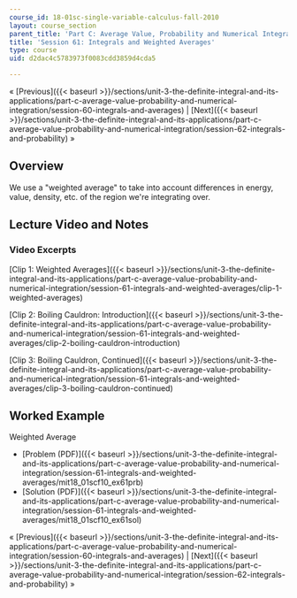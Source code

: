 ```yaml
---
course_id: 18-01sc-single-variable-calculus-fall-2010
layout: course_section
parent_title: 'Part C: Average Value, Probability and Numerical Integration'
title: 'Session 61: Integrals and Weighted Averages'
type: course
uid: d2dac4c5783973f0083cdd3859d4cda5

---
```


« [Previous]({{< baseurl >}}/sections/unit-3-the-definite-integral-and-its-applications/part-c-average-value-probability-and-numerical-integration/session-60-integrals-and-averages) | [Next]({{< baseurl >}}/sections/unit-3-the-definite-integral-and-its-applications/part-c-average-value-probability-and-numerical-integration/session-62-integrals-and-probability) »

Overview
--------

We use a "weighted average" to take into account differences in energy, value, density, etc. of the region we're integrating over.

Lecture Video and Notes
-----------------------

### Video Excerpts

[Clip 1: Weighted Averages]({{< baseurl >}}/sections/unit-3-the-definite-integral-and-its-applications/part-c-average-value-probability-and-numerical-integration/session-61-integrals-and-weighted-averages/clip-1-weighted-averages)

[Clip 2: Boiling Cauldron: Introduction]({{< baseurl >}}/sections/unit-3-the-definite-integral-and-its-applications/part-c-average-value-probability-and-numerical-integration/session-61-integrals-and-weighted-averages/clip-2-boiling-cauldron-introduction)

[Clip 3: Boiling Cauldron, Continued]({{< baseurl >}}/sections/unit-3-the-definite-integral-and-its-applications/part-c-average-value-probability-and-numerical-integration/session-61-integrals-and-weighted-averages/clip-3-boiling-cauldron-continued)

Worked Example
--------------

Weighted Average

*   [Problem (PDF)]({{< baseurl >}}/sections/unit-3-the-definite-integral-and-its-applications/part-c-average-value-probability-and-numerical-integration/session-61-integrals-and-weighted-averages/mit18_01scf10_ex61prb)
*   [Solution (PDF)]({{< baseurl >}}/sections/unit-3-the-definite-integral-and-its-applications/part-c-average-value-probability-and-numerical-integration/session-61-integrals-and-weighted-averages/mit18_01scf10_ex61sol)

« [Previous]({{< baseurl >}}/sections/unit-3-the-definite-integral-and-its-applications/part-c-average-value-probability-and-numerical-integration/session-60-integrals-and-averages) | [Next]({{< baseurl >}}/sections/unit-3-the-definite-integral-and-its-applications/part-c-average-value-probability-and-numerical-integration/session-62-integrals-and-probability) »